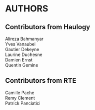 # AUTHORS

## Contributors from Haulogy

Alireza Bahmanyar  
Yves Vanaubel  
Gautier Dekeyne  
Laurine Duchesne  
Damien Ernst  
Quentin Gemine   

## Contributors from RTE

Camille Pache  
Remy Clement  
Patrick Panciatici  
